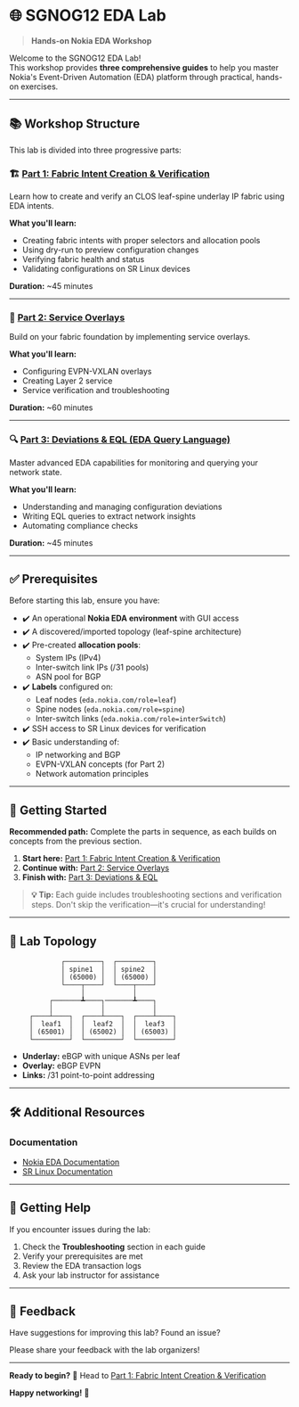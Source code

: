 # 🌐 SGNOG12 EDA Lab

> **Hands-on Nokia EDA Workshop**

Welcome to the SGNOG12 EDA Lab!   
This workshop provides **three comprehensive guides** to help you master Nokia's Event-Driven Automation (EDA) platform through practical, hands-on exercises.

---

## 📚 Workshop Structure

This lab is divided into three progressive parts:

### 🏗️ [Part 1: Fabric Intent Creation & Verification](part1-fabric-intent.md)

Learn how to create and verify an CLOS leaf-spine underlay IP fabric using EDA intents.

**What you'll learn:**
- Creating fabric intents with proper selectors and allocation pools
- Using dry-run to preview configuration changes
- Verifying fabric health and status
- Validating configurations on SR Linux devices

**Duration:** ~45 minutes

---

### 🔄 [Part 2: Service Overlays](part2-service-overlays.md)

Build on your fabric foundation by implementing service overlays.

**What you'll learn:**
- Configuring EVPN-VXLAN overlays
- Creating Layer 2 service
- Service verification and troubleshooting

**Duration:** ~60 minutes

---

### 🔍 [Part 3: Deviations & EQL (EDA Query Language)](part3-deviations-eql.md)

Master advanced EDA capabilities for monitoring and querying your network state.

**What you'll learn:**
- Understanding and managing configuration deviations
- Writing EQL queries to extract network insights
- Automating compliance checks

**Duration:** ~45 minutes

---

## ✅ Prerequisites

Before starting this lab, ensure you have:

- ✔️ An operational **Nokia EDA environment** with GUI access
- ✔️ A discovered/imported topology (leaf-spine architecture)
- ✔️ Pre-created **allocation pools**:
  - System IPs (IPv4)
  - Inter-switch link IPs (/31 pools)
  - ASN pool for BGP
- ✔️ **Labels** configured on:
  - Leaf nodes (`eda.nokia.com/role=leaf`)
  - Spine nodes (`eda.nokia.com/role=spine`)
  - Inter-switch links (`eda.nokia.com/role=interSwitch`)
- ✔️ SSH access to SR Linux devices for verification
- ✔️ Basic understanding of:
  - IP networking and BGP
  - EVPN-VXLAN concepts (for Part 2)
  - Network automation principles

---

## 🚀 Getting Started

**Recommended path:** Complete the parts in sequence, as each builds on concepts from the previous section.

1. **Start here:** [Part 1: Fabric Intent Creation & Verification](part1-fabric-intent.md)
2. **Continue with:** [Part 2: Service Overlays](part2-service-overlays.md)
3. **Finish with:** [Part 3: Deviations & EQL](part3-deviations-eql.md)

> **💡 Tip:** Each guide includes troubleshooting sections and verification steps. Don't skip the verification—it's crucial for understanding!

---

## 📖 Lab Topology

```
             ┌─────────┐  ┌─────────┐
             │ spine1  │  │ spine2  │
             │ (65000) │  │ (65000) │
             └────┬────┘  └────┬────┘
                  │            │
          ┌───────┻────┐───────┻────┐
          │            │            │     
     ┌────┴────┐  ┌────┴────┐  ┌────┴────┐   
     │  leaf1  │  │  leaf2  │  │  leaf3  │ 
     │ (65001) │  │ (65002) │  │ (65003) │   
     └─────────┘  └─────────┘  └─────────┘  
```

- **Underlay:** eBGP with unique ASNs per leaf
- **Overlay:** eBGP EVPN
- **Links:** /31 point-to-point addressing

---

## 🛠️ Additional Resources

### Documentation
- [Nokia EDA Documentation](https://docs.eda.dev/)
- [SR Linux Documentation](https://documentation.nokia.com/srlinux/)

---

## 🤝 Getting Help

If you encounter issues during the lab:

1. Check the **Troubleshooting** section in each guide
2. Verify your prerequisites are met
3. Review the EDA transaction logs
4. Ask your lab instructor for assistance

---

## 📝 Feedback

Have suggestions for improving this lab? Found an issue?

Please share your feedback with the lab organizers!

---

**Ready to begin?** 🎯 Head to [Part 1: Fabric Intent Creation & Verification](part1-fabric-intent.md)

**Happy networking!** 🚀
